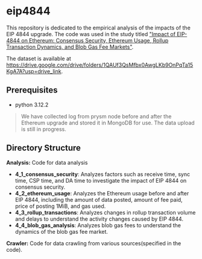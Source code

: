 # eip4844
This repository is dedicated to the empirical analysis of the impacts of the EIP 4844 upgrade. The code was used in the study titled ["Impact of EIP-4844 on Ethereum: Consensus Security, Ethereum Usage, Rollup Transaction Dynamics, and Blob Gas Fee Markets"](https://arxiv.org/abs/2405.03183).

The dataset is available at https://drive.google.com/drive/folders/1QAUf3QsMfbx0AwgLKb9OnPqTa15KgA7A?usp=drive_link.

## Prerequisites
- python 3.12.2

> We have collected log from prysm node before and after the Ethereum upgrade and stored it in MongoDB for use. The data upload is still in progress.


## Directory Structure

**Analysis:** Code for data analysis

- **4_1_consensus_security**: Analyzes factors such as receive time, sync time, CSP time, and DA time to investigate the impact of EIP 4844 on consensus security.
- **4_2_ethereum_usage**: Analyzes the Ethereum usage before and after EIP 4844, including the amount of data posted, amount of fee paid, price of posting 1MiB, and gas used.
- **4_3_rollup_transactions**: Analyzes changes in rollup transaction volume and delays to understand the activity changes caused by EIP 4844.
- **4_4_blob_gas_analysis**: Analyzes blob gas fees to understand the dynamics of the blob gas fee market.

**Crawler:** Code for data crawling from various sources(specified in the code).
